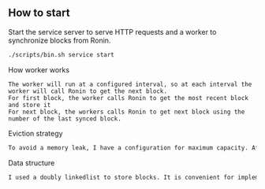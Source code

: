 ## How to start

Start the service server to serve HTTP requests and a worker to synchronize blocks from Ronin.

```bash
./scripts/bin.sh service start
```

How worker works

```base
The worker will run at a configured interval, so at each interval the worker will call Ronin to get the next block.
For first block, the worker calls Ronin to get the most recent block and store it
For next block, the workers calls Ronin to get next block using the number of the last synced block.
```

Eviction strategy

```bash
To avoid a memory leak, I have a configuration for maximum capacity. After reaching maximum capacity, the heading block is poped.
```

Data structure

```bash
I used a doubly linkedlist to store blocks. It is convenient for implementing an eviction strategy.
```

